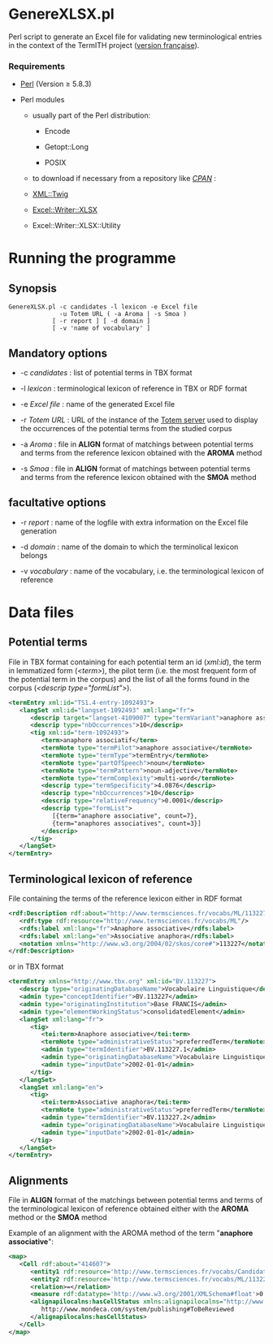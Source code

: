 GenereXLSX.pl
=============

Perl script to generate an Excel file for validating new terminological entries in the context of the TermITH project ([version française](https://github.com/termith-anr/validation-termino-Excel)).

### Requirements

- [Perl](https://www.perl.org/) (Version ≥ 5.8.3)

- Perl modules

  - usually part of the Perl distribution:
  
    - Encode
    
    - Getopt::Long
    
    - POSIX
    
  -  to download if necessary from a repository like *[CPAN](http://www.cpan.org/modules/index.html)* :
  
    - [XML::Twig](http://xmltwig.org/xmltwig/)
    
    - [Excel::Writer::XLSX](http://search.cpan.org/~jmcnamara/Excel-Writer-XLSX/)
    
    - Excel::Writer::XLSX::Utility

# Running the programme

## Synopsis

```
GenereXLSX.pl -c candidates -l lexicon -e Excel file
              -u Totem URL ( -a Aroma | -s Smoa )
            [ -r report ] [ -d domain ]
            [ -v 'name of vocabulary' ]
```

## Mandatory options

  - \-c *candidates*     : list of potential terms in TBX format
  
  - \-l *lexicon*        : terminological lexicon of reference in TBX or RDF format
  
  - \-e *Excel file*     : name of the generated Excel file
  
  - \-r *Totem URL*      : URL of the instance of the [Totem server](https://github.com/termith-anr/totem) used to display the occurrences of the potential terms from the studied corpus
  
  - \-a *Aroma*          : file in **ALIGN** format of matchings between potential terms and terms from the reference lexicon obtained with the **AROMA** method
  
  - \-s *Smoa*           : file in **ALIGN** format of matchings between potential terms and terms from the reference lexicon obtained with the **SMOA** method
  
## facultative options

  - \-r *report*        : name of the logfile with extra information on the Excel file generation
  
  - \-d *domain*        : name of the domain to which the terminolical lexicon belongs
  
  - \-v *vocabulary*    : name of the vocabulary, i.e. the terminological lexicon of reference

# Data files

## Potential terms

File in TBX format containing for each potential term an id (*xml:id*), the term in lemmatized form (*\<term\>*), the pilot term (i.e. the most frequent form of the potential term in the corpus) and the list of all the forms found in the corpus (*\<descrip type="formList"\>*). 

```xml
<termEntry xml:id="TS1.4-entry-1092493">
   <langSet xml:id="langset-1092493" xml:lang="fr">
      <descrip target="langset-4109007" type="termVariant">anaphore associatif de type</descrip>
      <descrip type="nbOccurrences">10</descrip>
      <tig xml:id="term-1092493">
         <term>anaphore associatif</term>
         <termNote type="termPilot">anaphore associative</termNote>
         <termNote type="termType">termEntry</termNote>
         <termNote type="partOfSpeech">noun</termNote>
         <termNote type="termPattern">noun-adjective</termNote>
         <termNote type="termComplexity">multi-word</termNote>
         <descrip type="termSpecificity">4.0876</descrip>
         <descrip type="nbOccurrences">10</descrip>
         <descrip type="relativeFrequency">0.0001</descrip>
         <descrip type="formList">
            [{term="anaphore associative", count=7}, 
            {term="anaphores associatives", count=3}]
         </descrip>
      </tig>
   </langSet>
</termEntry>
```

## Terminological lexicon of reference

File containing the terms of the reference lexicon either in RDF format

```xml
<rdf:Description rdf:about="http://www.termsciences.fr/vocabs/ML/113227">
   <rdf:type rdf:resource="http://www.termsciences.fr/vocabs/ML"/>
   <rdfs:label xml:lang="fr">Anaphore associative</rdfs:label>
   <rdfs:label xml:lang="en">Associative anaphora</rdfs:label>
   <notation xmlns="http://www.w3.org/2004/02/skos/core#">113227</notation>
</rdf:Description>
```

or in TBX format

```xml
<termEntry xmlns="http://www.tbx.org" xml:id="BV.113227">
   <descrip type="originatingDatabaseName">Vocabulaire Linguistique</descrip>
   <admin type="conceptIdentifier">BV.113227</admin>
   <admin type="originatingInstitution">Base FRANCIS</admin>
   <admin type="elementWorkingStatus">consolidatedElement</admin>
   <langSet xml:lang="fr">
      <tig>
         <tei:term>Anaphore associative</tei:term>
         <termNote type="administrativeStatus">preferredTerm</termNote>
         <admin type="termIdentifier">BV.113227.1</admin>
         <admin type="originatingDatabaseName">Vocabulaire Linguistique</admin>
         <admin type="inputDate">2002-01-01</admin>
      </tig>
   </langSet>
   <langSet xml:lang="en">
      <tig>
         <tei:term>Associative anaphora</tei:term>
         <termNote type="administrativeStatus">preferredTerm</termNote>
         <admin type="termIdentifier">BV.113227.2</admin>
         <admin type="originatingDatabaseName">Vocabulaire Linguistique</admin>
         <admin type="inputDate">2002-01-01</admin>
      </tig>
   </langSet>
</termEntry>
```

## Alignments

File in **ALIGN** format of the matchings between potential terms and terms of the terminological lexicon of reference obtained either with the **AROMA** method or the **SMOA** method

Example of an alignment with the AROMA method of the term "**anaphore associative**":

```xml
<map>
   <Cell rdf:about="414607">
      <entity1 rdf:resource='http://www.termsciences.fr/vocabs/CandidatsLinguistique/entry-1092493'/>
      <entity2 rdf:resource='http://www.termsciences.fr/vocabs/ML/113227'/>
      <relation>=</relation>
      <measure rdf:datatype='http://www.w3.org/2001/XMLSchema#float'>0.9277312808321435</measure>
      <alignapilocalns:hasCellStatus xmlns:alignapilocalns="http://www.mondeca.com/system/publishing#">
         http://www.mondeca.com/system/publishing#ToBeReviewed
      </alignapilocalns:hasCellStatus>
   </Cell>
</map>
```


